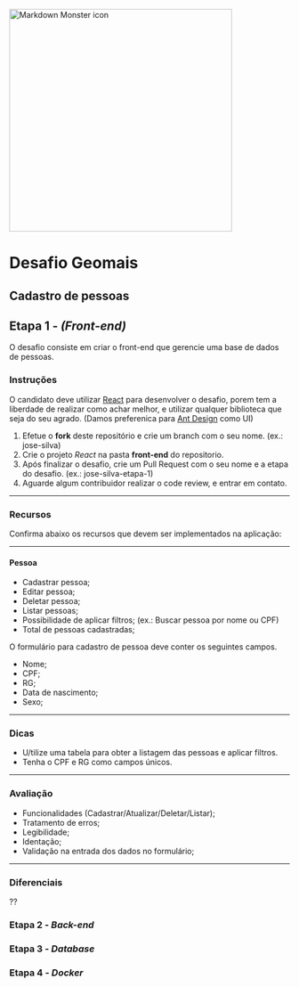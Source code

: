 <img src="https://www.vagasfloripa.com.br/wp-content/uploads/company_logos/2018/06/logo-geomais_Novo.png"
     alt="Markdown Monster icon"
     style="width: 400px"/>
</br>
# Desafio Geomais
## Cadastro de pessoas

## Etapa 1 - *(Front-end)*
O desafio consiste em criar o front-end que gerencie uma base de dados de pessoas.

### Instruções
O candidato deve utilizar [React](https://reactjs.org/) para desenvolver o desafio, porem tem a liberdade de realizar como achar melhor, e utilizar qualquer biblioteca que seja do seu agrado. (Damos preferenica para [Ant Design](https://ant.design/) como UI)

1. Efetue o **fork** deste repositório e crie um branch com o seu nome. (ex.: jose-silva)
2. Crie o projeto *React* na pasta **front-end** do repositorio.
3. Após finalizar o desafio, crie um Pull Request com o seu nome e a etapa do desafio. (ex.: jose-silva-etapa-1) 
4. Aguarde algum contribuidor realizar o code review, e entrar em contato.

---
### Recursos
Confirma abaixo os recursos que devem ser implementados na aplicação: 

---
#### Pessoa
* Cadastrar pessoa;
* Editar pessoa;
* Deletar pessoa;
* Listar pessoas;
* Possibilidade de aplicar filtros; (ex.: Buscar pessoa por nome ou CPF)
* Total de pessoas cadastradas;

O formulário para cadastro de pessoa deve conter os seguintes campos.

* Nome;
* CPF;
* RG;
* Data de nascimento;
* Sexo;

---
### Dicas
* U/tilize uma tabela para obter a listagem das pessoas e aplicar filtros.
* Tenha o CPF e RG como campos únicos.

---
### Avaliação
* Funcionalidades (Cadastrar/Atualizar/Deletar/Listar);
* Tratamento de erros;
* Legibilidade;
* Identação;
* Validação na entrada dos dados no formulário;

---
### Diferenciais

??

### Etapa 2 - *Back-end*

### Etapa 3 - *Database*

### Etapa 4 - *Docker*
